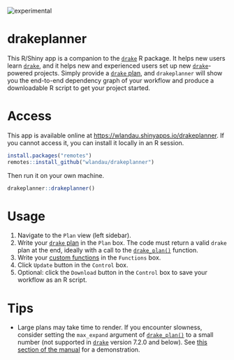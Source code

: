 
<!-- Run the Makefile to generate the README.md files from README.Rmd. -->

![experimental](https://img.shields.io/badge/stability-experimental-orange.svg)

# drakeplanner

This R/Shiny app is a companion to the
[`drake`](https://github.com/ropensci/drake) R package. It helps new
users learn [`drake`](https://github.com/ropensci/drake), and it helps
new and experienced users set up new
[`drake`](https://github.com/ropensci/drake)-powered projects. Simply
provide a [`drake`
plan](https://ropenscilabs.github.io/drake-manual/plans.html), and
`drakeplanner` will show you the end-to-end dependency graph of your
workflow and produce a downloadable R script to get your project
started.

# Access

This app is available online at
<https://wlandau.shinyapps.io/drakeplanner>. If you cannot access it,
you can install it locally in an R session.

``` r
install.packages("remotes")
remotes::install_github("wlandau/drakeplanner")
```

Then run it on your own machine.

``` r
drakeplanner::drakeplanner()
```

# Usage

1.  Navigate to the `Plan` view (left sidebar).
2.  Write your [`drake`
    plan](https://ropenscilabs.github.io/drake-manual/plans.html) in the
    `Plan` box. The code must return a valid `drake` plan at the end,
    ideally with a call to the
    [`drake_plan()`](https://ropensci.github.io/drake/reference/drake_plan.html)
    function.
3.  Write your [custom
    functions](https://ropenscilabs.github.io/drake-manual/plans.html)
    in the `Functions` box.
4.  Click `Update` button in the `Control` box.
5.  Optional: click the `Download` button in the `Control` box to save
    your workflow as an R script.

# Tips

  - Large plans may take time to render. If you encounter slowness,
    consider setting the `max_expand` argument of
    [`drake_plan()`](https://ropensci.github.io/drake/reference/drake_plan.html)
    to a small number (not supported in
    [`drake`](https://github.com/ropensci/drake) version 7.2.0 and
    below). See [this section of the
    manual](https://ropenscilabs.github.io/drake-manual/plans.html#start-small)
    for a demonstration.
